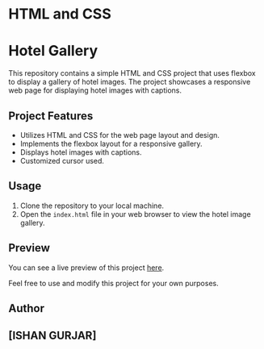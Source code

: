 # HTML and CSS 
# **Hotel Gallery**

This repository contains a simple HTML and CSS project that uses flexbox to display a gallery of hotel images. The project showcases a responsive web page for displaying hotel images with captions.

## Project Features

- Utilizes HTML and CSS for the web page layout and design.
- Implements the flexbox layout for a responsive gallery.
- Displays hotel images with captions.
- Customized  cursor used.

## Usage

1. Clone the repository to your local machine.
2. Open the `index.html` file in your web browser to view the hotel image gallery.

## Preview

You can see a live preview of this project [here](https://gallery-site-itssishanns-projects.vercel.app).

Feel free to use and modify this project for your own purposes.

## Author

[ISHAN GURJAR]
----


